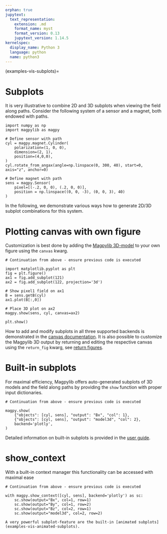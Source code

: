 ```yaml
---
orphan: true
jupytext:
  text_representation:
    extension: .md
    format_name: myst
    format_version: 0.13
    jupytext_version: 1.14.5
kernelspec:
  display_name: Python 3
  language: python
  name: python3
---
```


(examples-vis-subplots)=

# Subplots

It is very illustrative to combine 2D and 3D subplots when viewing the field along paths. Consider the following system of a sensor and a magnet, both endowed with paths.

```{code-cell} ipython3
import numpy as np
import magpylib as magpy

# Define sensor with path
cyl = magpy.magnet.Cylinder(
    polarization=(1, 0, 0),
    dimension=(2, 1),
    position=(4,0,0),
)
cyl.rotate_from_angax(angle=np.linspace(0, 300, 40), start=0, axis="z", anchor=0)

# Define magnet with path
sens = magpy.Sensor(
    pixel=[(-.2, 0, 0), (.2, 0, 0)],
    position = np.linspace((0, 0, -3), (0, 0, 3), 40)
)
```

In the following, we demonstrate various ways how to generate 2D/3D subplot combinations for this system.

# Plotting canvas with own figure

Customization is best done by adding the [Magpylib 3D-model](guide-graphics-show) to your own figure using the `canvas` kwarg.

```{code-cell} ipython3
# Continuation from above - ensure previous code is executed

import matplotlib.pyplot as plt
fig = plt.figure()
ax1 = fig.add_subplot(121)
ax2 = fig.add_subplot(122, projection='3d')

# Show pixel1 field on ax1
B = sens.getB(cyl)
ax1.plot(B[:,0])

# Place 3D plot on ax2
magpy.show(sens, cyl, canvas=ax2)

plt.show()
```

How to add and modify subplots in all three supported backends is demonstrated in the [canvas documentation](guide-graphics-canvas). It is also possible to customize the Magpylib 3D output by returning and editing the respective canvas using the `return_fig` kwarg, see [return figures](guide-graphics-return_fig).


# Built-in subplots

For maximal efficiency, Magpylib offers auto-generated subplots of 3D models and the field along paths by providing the `show` function with proper input dictionaries.

```{code-cell} ipython3
# Continuation from above - ensure previous code is executed

magpy.show(
    {"objects": [cyl, sens], "output": "Bx", "col": 1},
    {"objects": [cyl, sens], "output": "model3d", "col": 2},
    backend='plotly',
)
```

Detailed information on built-in subplots is provided in the [user guide](guide-graphics-subplots).

# show_context

With a built-in context manager this functionality can be accessed with maximal ease

```{code-cell} ipython3
# Continuation from above - ensure previous code is executed

with magpy.show_context([cyl, sens], backend='plotly') as sc:
    sc.show(output="Bx", col=1, row=1)
    sc.show(output="By", col=1, row=2)
    sc.show(output="Bz", col=2, row=1)
    sc.show(output="model3d", col=2, row=2)
```

```{hint}
A very powerful subplot-feature are the built-in [animated subplots](examples-vis-animated-subplots).
```
